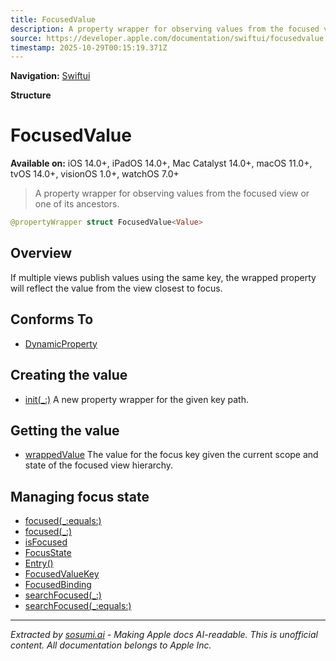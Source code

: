 ```yaml
---
title: FocusedValue
description: A property wrapper for observing values from the focused view or one of its ancestors.
source: https://developer.apple.com/documentation/swiftui/focusedvalue
timestamp: 2025-10-29T00:15:19.371Z
---
```


**Navigation:** [Swiftui](/documentation/swiftui)

**Structure**

# FocusedValue

**Available on:** iOS 14.0+, iPadOS 14.0+, Mac Catalyst 14.0+, macOS 11.0+, tvOS 14.0+, visionOS 1.0+, watchOS 7.0+

> A property wrapper for observing values from the focused view or one of its ancestors.

```swift
@propertyWrapper struct FocusedValue<Value>
```

## Overview

If multiple views publish values using the same key, the wrapped property will reflect the value from the view closest to focus.

## Conforms To

- [DynamicProperty](/documentation/swiftui/dynamicproperty)

## Creating the value

- [init(_:)](/documentation/swiftui/focusedvalue/init(_:)) A new property wrapper for the given key path.

## Getting the value

- [wrappedValue](/documentation/swiftui/focusedvalue/wrappedvalue) The value for the focus key given the current scope and state of the focused view hierarchy.

## Managing focus state

- [focused(_:equals:)](/documentation/swiftui/view/focused(_:equals:))
- [focused(_:)](/documentation/swiftui/view/focused(_:))
- [isFocused](/documentation/swiftui/environmentvalues/isfocused)
- [FocusState](/documentation/swiftui/focusstate)
- [Entry()](/documentation/swiftui/entry())
- [FocusedValueKey](/documentation/swiftui/focusedvaluekey)
- [FocusedBinding](/documentation/swiftui/focusedbinding)
- [searchFocused(_:)](/documentation/swiftui/view/searchfocused(_:))
- [searchFocused(_:equals:)](/documentation/swiftui/view/searchfocused(_:equals:))

---

*Extracted by [sosumi.ai](https://sosumi.ai) - Making Apple docs AI-readable.*
*This is unofficial content. All documentation belongs to Apple Inc.*
